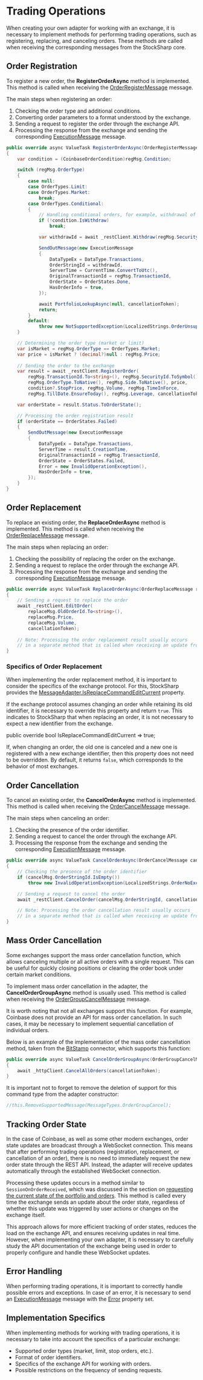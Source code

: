 # Trading Operations

When creating your own adapter for working with an exchange, it is necessary to implement methods for performing trading operations, such as registering, replacing, and canceling orders. These methods are called when receiving the corresponding messages from the StockSharp core.

## Order Registration

To register a new order, the **RegisterOrderAsync** method is implemented. This method is called when receiving the [OrderRegisterMessage](xref:StockSharp.Messages.OrderRegisterMessage) message.

The main steps when registering an order:

1. Checking the order type and additional conditions.
2. Converting order parameters to a format understood by the exchange.
3. Sending a request to register the order through the exchange API.
4. Processing the response from the exchange and sending the corresponding [ExecutionMessage](xref:StockSharp.Messages.ExecutionMessage) message.

```cs
public override async ValueTask RegisterOrderAsync(OrderRegisterMessage regMsg, CancellationToken cancellationToken)
{
    var condition = (CoinbaseOrderCondition)regMsg.Condition;

    switch (regMsg.OrderType)
    {
        case null:
        case OrderTypes.Limit:
        case OrderTypes.Market:
            break;
        case OrderTypes.Conditional:
        {
            // Handling conditional orders, for example, withdrawal of funds
            if (!condition.IsWithdraw)
                break;

            var withdrawId = await _restClient.Withdraw(regMsg.SecurityId.SecurityCode, regMsg.Volume, condition.WithdrawInfo, cancellationToken);

            SendOutMessage(new ExecutionMessage
            {
                DataTypeEx = DataType.Transactions,
                OrderStringId = withdrawId,
                ServerTime = CurrentTime.ConvertToUtc(),
                OriginalTransactionId = regMsg.TransactionId,
                OrderState = OrderStates.Done,
                HasOrderInfo = true,
            });

            await PortfolioLookupAsync(null, cancellationToken);
            return;
        }
        default:
            throw new NotSupportedException(LocalizedStrings.OrderUnsupportedType.Put(regMsg.OrderType, regMsg.TransactionId));
    }

    // Determining the order type (market or limit)
    var isMarket = regMsg.OrderType == OrderTypes.Market;
    var price = isMarket ? (decimal?)null : regMsg.Price;
    
    // Sending the order to the exchange
    var result = await _restClient.RegisterOrder(
        regMsg.TransactionId.To<string>(), regMsg.SecurityId.ToSymbol(),
        regMsg.OrderType.ToNative(), regMsg.Side.ToNative(), price,
        condition?.StopPrice, regMsg.Volume, regMsg.TimeInForce,
        regMsg.TillDate.EnsureToday(), regMsg.Leverage, cancellationToken);

    var orderState = result.Status.ToOrderState();

    // Processing the order registration result
    if (orderState == OrderStates.Failed)
    {
        SendOutMessage(new ExecutionMessage
        {
            DataTypeEx = DataType.Transactions,
            ServerTime = result.CreationTime,
            OriginalTransactionId = regMsg.TransactionId,
            OrderState = OrderStates.Failed,
            Error = new InvalidOperationException(),
            HasOrderInfo = true,
        });
    }
}
```

## Order Replacement

To replace an existing order, the **ReplaceOrderAsync** method is implemented. This method is called when receiving the [OrderReplaceMessage](xref:StockSharp.Messages.OrderReplaceMessage) message.

The main steps when replacing an order:

1. Checking the possibility of replacing the order on the exchange.
2. Sending a request to replace the order through the exchange API.
3. Processing the response from the exchange and sending the corresponding [ExecutionMessage](xref:StockSharp.Messages.ExecutionMessage) message.

```cs
public override async ValueTask ReplaceOrderAsync(OrderReplaceMessage replaceMsg, CancellationToken cancellationToken)
{
    // Sending a request to replace the order
    await _restClient.EditOrder(
        replaceMsg.OldOrderId.To<string>(), 
        replaceMsg.Price, 
        replaceMsg.Volume, 
        cancellationToken);
    
    // Note: Processing the order replacement result usually occurs
    // in a separate method that is called when receiving an update from the exchange
}
```

### Specifics of Order Replacement

When implementing the order replacement method, it is important to consider the specifics of the exchange protocol. For this, StockSharp provides the [MessageAdapter.IsReplaceCommandEditCurrent](xref:StockSharp.Messages.MessageAdapter.IsReplaceCommandEditCurrent) property.

If the exchange protocol assumes changing an order while retaining its old identifier, it is necessary to override this property and return `true`. This indicates to StockSharp that when replacing an order, it is not necessary to expect a new identifier from the exchange.

public override bool IsReplaceCommandEditCurrent => true;

If, when changing an order, the old one is canceled and a new one is registered with a new exchange identifier, then this property does not need to be overridden. By default, it returns `false`, which corresponds to the behavior of most exchanges.

## Order Cancellation

To cancel an existing order, the **CancelOrderAsync** method is implemented. This method is called when receiving the [OrderCancelMessage](xref:StockSharp.Messages.OrderCancelMessage) message.

The main steps when canceling an order:

1. Checking the presence of the order identifier.
2. Sending a request to cancel the order through the exchange API.
3. Processing the response from the exchange and sending the corresponding [ExecutionMessage](xref:StockSharp.Messages.ExecutionMessage) message.

```cs
public override async ValueTask CancelOrderAsync(OrderCancelMessage cancelMsg, CancellationToken cancellationToken)
{
    // Checking the presence of the order identifier
    if (cancelMsg.OrderStringId.IsEmpty())
        throw new InvalidOperationException(LocalizedStrings.OrderNoExchangeId.Put(cancelMsg.OriginalTransactionId));

    // Sending a request to cancel the order
    await _restClient.CancelOrder(cancelMsg.OrderStringId, cancellationToken);

    // Note: Processing the order cancellation result usually occurs
    // in a separate method that is called when receiving an update from the exchange
}
```

## Mass Order Cancellation

Some exchanges support the mass order cancellation function, which allows canceling multiple or all active orders with a single request. This can be useful for quickly closing positions or clearing the order book under certain market conditions.

To implement mass order cancellation in the adapter, the **CancelOrderGroupAsync** method is usually used. This method is called when receiving the [OrderGroupCancelMessage](xref:StockSharp.Messages.OrderGroupCancelMessage) message.

It is worth noting that not all exchanges support this function. For example, Coinbase does not provide an API for mass order cancellation. In such cases, it may be necessary to implement sequential cancellation of individual orders.

Below is an example of the implementation of the mass order cancellation method, taken from the [BitStamp](https://github.com/StockSharp/StockSharp/tree/master/Connectors/BitStamp) connector, which supports this function:

```cs
public override async ValueTask CancelOrderGroupAsync(OrderGroupCancelMessage cancelMsg, CancellationToken cancellationToken)
{
    await _httpClient.CancelAllOrders(cancellationToken);
}
```

It is important not to forget to remove the deletion of support for this command type from the adapter constructor:

```cs
//this.RemoveSupportedMessage(MessageTypes.OrderGroupCancel);
```

## Tracking Order State

In the case of Coinbase, as well as some other modern exchanges, order state updates are broadcast through a WebSocket connection. This means that after performing trading operations (registration, replacement, or cancellation of an order), there is no need to immediately request the new order state through the REST API. Instead, the adapter will receive updates automatically through the established WebSocket connection.

Processing these updates occurs in a method similar to `SessionOnOrderReceived`, which was discussed in the section on [requesting the current state of the portfolio and orders](portfolio_and_orders_state.md). This method is called every time the exchange sends an update about the order state, regardless of whether this update was triggered by user actions or changes on the exchange itself.

This approach allows for more efficient tracking of order states, reduces the load on the exchange API, and ensures receiving updates in real time. However, when implementing your own adapter, it is necessary to carefully study the API documentation of the exchange being used in order to properly configure and handle these WebSocket updates.

## Error Handling

When performing trading operations, it is important to correctly handle possible errors and exceptions. In case of an error, it is necessary to send an [ExecutionMessage](xref:StockSharp.Messages.ExecutionMessage) message with the [Error](xref:StockSharp.Messages.ExecutionMessage.Error) property set.

## Implementation Specifics

When implementing methods for working with trading operations, it is necessary to take into account the specifics of a particular exchange:

- Supported order types (market, limit, stop orders, etc.).
- Format of order identifiers.
- Specifics of the exchange API for working with orders.
- Possible restrictions on the frequency of sending requests.